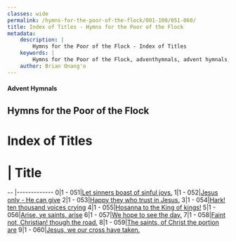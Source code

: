 ```yaml
---
classes: wide
permalink: /hymns-for-the-poor-of-the-flock/001-100/051-060/
title: Index of Titles - Hymns for the Poor of the Flock
metadata:
    description: |
        Hymns for the Poor of the Flock - Index of Titles
    keywords: |
        Hymns for the Poor of the Flock, adventhymnals, advent hymnals, index
    author: Brian Onang'o
---
```


#### Advent Hymnals

## Hymns for the Poor of the Flock

# Index of Titles
# | Title                        
-- |-------------
0|1 - 051|[Let sinners boast of sinful joys.](/001-100/051-060/01.Let-sinners-boast-of-sinful-joys)
1|1 - 052|[Jesus only - He can give](/001-100/051-060/02.Jesus-only---He-can-give)
2|1 - 053|[Happy they who trust in Jesus.](/001-100/051-060/03.Happy-they-who-trust-in-Jesus)
3|1 - 054|[Hark! ten thousand voices crying](/001-100/051-060/04.Hark!-ten-thousand-voices-crying)
4|1 - 055|[Hosanna to the King of kings!](/001-100/051-060/05.Hosanna-to-the-King-of-kings!)
5|1 - 056|[Arise, ye saints, arise](/001-100/051-060/06.Arise,-ye-saints,-arise)
6|1 - 057|[We hope to see the day.](/001-100/051-060/07.We-hope-to-see-the-day)
7|1 - 058|[Faint not, Christian! though the road.](/001-100/051-060/08.Faint-not,-Christian!-though-the-road)
8|1 - 059|[The saints, of Christ the portion are](/001-100/051-060/09.The-saints,-of-Christ-the-portion-are)
9|1 - 060|[Jesus, we our cross have taken.](/001-100/051-060/10.Jesus,-we-our-cross-have-taken)